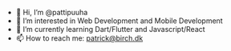 - 👋 Hi, I’m @pattipuuha
- 👀 I’m interested in Web Development and Mobile Development
- 🌱 I’m currently learning Dart/Flutter and Javascript/React
- 📫 How to reach me: patrick@birch.dk

<!---
pattipuuha/pattipuuha is a ✨ special ✨ repository because its `README.md` (this file) appears on your GitHub profile.
You can click the Preview link to take a look at your changes.
--->
